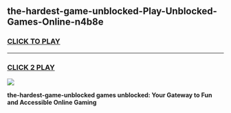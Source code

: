 
## the-hardest-game-unblocked-Play-Unblocked-Games-Online-n4b8e
<h3>
<a href="https://premium76.site?title=the-hardest-game-unblocked&ref=25A">CLICK TO PLAY</a></h3>
<hr>

<h3>
<a href="https://premium76.site?title=the-hardest-game-unblocked&ref=25A">CLICK 2 PLAY</a>
  
</h3>

<a href="https://premium76.site?title=the-hardest-game-unblocked&ref=25A"><img src="https://clearcache.store/games.png"></a>


**the-hardest-game-unblocked games unblocked: Your Gateway to Fun and Accessible Online Gaming**
